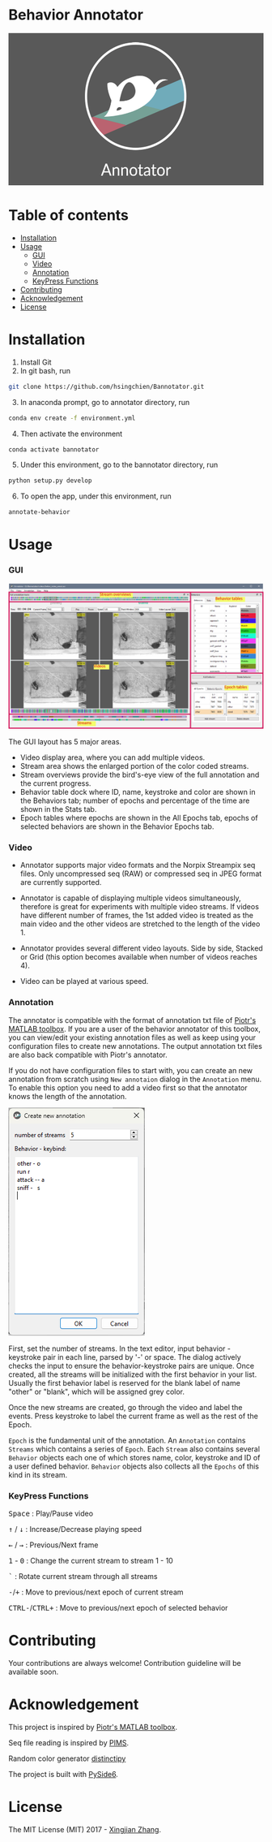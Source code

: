 # Behavior Annotator

<img src="bannotator/resource/bg_readme.png" height="300">

# Table of contents

- [Installation](#installation)
- [Usage](#usage)
  - [GUI](#GUI)
  - [Video](#video)
  - [Annotation](#annotation)
  - [KeyPress Functions](#keypress-functions)
- [Contributing](#contributing)
- [Acknowledgement](#acknowledgement)
- [License](#license)

# Installation

1. Install Git
2. In git bash, run

```bash
git clone https://github.com/hsingchien/Bannotator.git
```

3. In anaconda prompt, go to annotator directory, run

```bash
conda env create -f environment.yml
```

4. Then activate the environment

```bash
conda activate bannotator
```

5. Under this environment, go to the bannotator directory, run

```bash
python setup.py develop
```

6. To open the app, under this environment, run

```bash
annotate-behavior
```

# Usage

### GUI

![Alt text](bannotator/resource/app_illustration.png)

The GUI layout has 5 major areas.

- Video display area, where you can add multiple videos.
- Stream area shows the enlarged portion of the color coded streams.
- Stream overviews provide the bird's-eye view of the full annotation and the current progress.
- Behavior table dock where ID, name, keystroke and color are shown in the Behaviors tab; number of epochs and percentage of the time are shown in the Stats tab.
- Epoch tables where epochs are shown in the All Epochs tab, epochs of selected behaviors are shown in the Behavior Epochs tab.

### Video

- Annotator supports major video formats and the Norpix Streampix seq files. Only uncompressed seq (RAW) or compressed seq in JPEG format are currently supported.

- Annotator is capable of displaying multiple videos simultaneously, therefore is great for experiments with multiple video streams. If videos have different number of frames, the 1st added video is treated as the main video and the other videos are stretched to the length of the video 1.

- Annotator provides several different video layouts. Side by side, Stacked or Grid (this option becomes available when number of videos reaches 4).

- Video can be played at various speed.

### Annotation

The annotator is compatible with the format of annotation txt file of [Piotr's MATLAB toolbox](https://github.com/pdollar/toolbox). If you are a user of the behavior annotator of this toolbox, you can view/edit your existing annotation files as well as keep using your configuration files to create new annotations. The output annotation txt files are also back compatible with Piotr's annotator.

If you do not have configuration files to start with, you can create an new annotation from scratch using `New annotaion` dialog in the `Annotation` menu. To enable this option you need to add a video first so that the annotator knows the length of the annotation.

![Alt text](bannotator/resource/new_annotation_dialog.png)

First, set the number of streams. In the text editor, input behavior - keystroke pair in each line, parsed by '-' or space. The dialog actively checks the input to ensure the behavior-keystroke pairs are unique. Once created, all the streams will be initialized with the first behavior in your list. Usually the first behavior label is reserved for the blank label of name "other" or "blank", which will be assigned grey color.

Once the new streams are created, go through the video and label the events. Press keystroke to label the current frame as well as the rest of the Epoch.

`Epoch` is the fundamental unit of the annotation. An `Annotation` contains `Streams` which contains a series of `Epoch`. Each `Stream` also contains several `Behavior` objects each one of which stores name, color, keystroke and ID of a user defined behavior. `Behavior` objects also collects all the `Epochs` of this kind in its stream.

### KeyPress Functions

<kbd>Space</kbd> : Play/Pause video

<kbd>&#8593;</kbd> / <kbd>&#8595;</kbd> : Increase/Decrease playing speed

<kbd>&#8592;</kbd> / <kbd>&#8594;</kbd> : Previous/Next frame

<kbd>1</kbd> - <kbd>0</kbd> : Change the current stream to stream 1 - 10

<kbd>`</kbd> : Rotate current stream through all streams

<kbd>-</kbd>/<kbd>+</kbd> : Move to previous/next epoch of current stream

<kbd>CTRL</kbd><kbd>-</kbd>/<kbd>CTRL</kbd><kbd>+</kbd> : Move to previous/next epoch of selected behavior

# Contributing

Your contributions are always welcome! Contribution guideline will be available soon.

# Acknowledgement

This project is inspired by [Piotr's MATLAB toolbox](https://github.com/pdollar/toolbox).

Seq file reading is inspired by [PIMS](https://github.com/soft-matter/pims).

Random color generator [distinctipy](https://github.com/alan-turing-institute/distinctipy)

The project is built with [PySide6](https://doc.qt.io/qtforpython-6/index.html#).

# License

The MIT License (MIT) 2017 - [Xingjian Zhang](https://github.com/hsingchien/).
